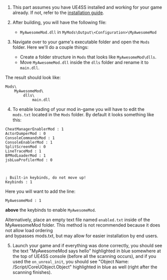 1. This part assumes you have UE4SS installed and working for your game already. If not, refer to the [installation guide](../installation-guide.md). 

2. After building, you will have the following file:
    - `MyAwesomeMod.dll` in `MyMods\Output\<Configuration>\MyAwesomeMod`
    
3. Navigate over to your game's executable folder and open the `Mods` folder. Here we'll do a couple things:  
    - Create a folder structure in `Mods` that looks like `MyAwesomeMod\dlls`. 
    - Move `MyAwesomeMod.dll` inside the `dlls` folder and rename it to `main.dll`.

The result should look like:
```
Mods\
    MyAwesomeMod\
        dlls\
            main.dll
```    

4. To enable loading of your mod in-game you will have to edit the `mods.txt` located in the `Mods` folder. By default it looks something like this:
```
CheatManagerEnablerMod : 1
ActorDumperMod : 0
ConsoleCommandsMod : 1
ConsoleEnablerMod : 1
SplitScreenMod : 0
LineTraceMod : 1
BPModLoaderMod : 1
jsbLuaProfilerMod : 0



; Built-in keybinds, do not move up!
Keybinds : 1
```

Here you will want to add the line: 
```
MyAwesomeMod : 1
```
**above** the keybinds to enable `MyAwesomeMod`.

Alternatively, place an empty text file named `enabled.txt` inside of the MyAwesomeMod folder.  This method is not recommended because it does not allow load ordering  
and bypasses mods.txt, but may allow for easier installation by end users.


5. Launch your game and if everything was done correctly, you should see the text "MyAwesomeMod says hello" highlighted in blue somewhere at the top of UE4SS console (before all the scanning occurs), and if you used the `on_unreal_init`, you should see "Object Name: /Script/CoreUObject.Object" highlighted in blue as well (right after the scanning finishes).
